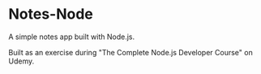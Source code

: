 # Notes-Node

A simple notes app built with Node.js.

Built as an exercise during "The Complete Node.js Developer Course" on Udemy.

